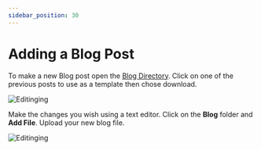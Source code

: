 ```yaml
---
sidebar_position: 30
---
```


# Adding a Blog Post

To make a new Blog post open the [Blog Directory](https://github.com/rotorflight/rotorflight-docs/tree/main/blog). Click on one of the previous posts to use as a template then chose download.

![Editinging](./img/blog-1.png)

Make the changes you wish using a text editor. Click on the **Blog** folder and **Add File**. Upload your new blog file.

![Editinging](./img/blog-2.png)
